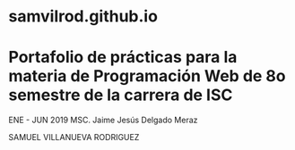 
# samvilrod.github.io
# Portafolio de prácticas para la materia de Programación Web de 8o semestre de la carrera de ISC
ENE - JUN 2019
MSC. Jaime Jesús Delgado Meraz

SAMUEL VILLANUEVA RODRIGUEZ
